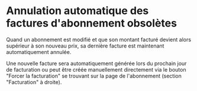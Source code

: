 # Annulation automatique des factures d'abonnement obsolètes

Quand un abonnement est modifié et que son montant facturé devient alors supérieur à son nouveau prix, sa dernière facture est maintenant automatiquement annulée.

Une nouvelle facture sera automatiquement générée lors du prochain jour de facturation ou peut être créée manuellement directement via le bouton "Forcer la facturation" se trouvant sur la page de l'abonnement (section "Facturation" à droite).
